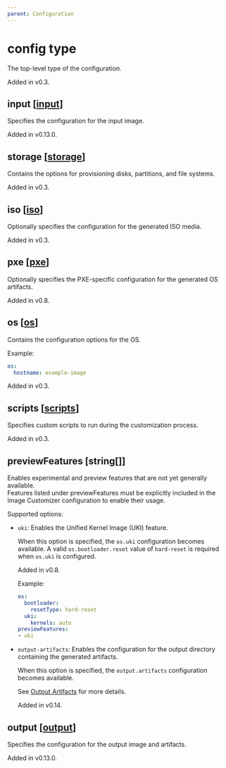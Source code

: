 ```yaml
---
parent: Configuration
---
```


# config type

The top-level type of the configuration.

Added in v0.3.

## input [[input](./input.md)]

Specifies the configuration for the input image.

Added in v0.13.0.

## storage [[storage](./storage.md)]

Contains the options for provisioning disks, partitions, and file systems.

Added in v0.3.

## iso [[iso](./iso.md)]

Optionally specifies the configuration for the generated ISO media.

Added in v0.3.

## pxe [[pxe](./pxe.md)]

Optionally specifies the PXE-specific configuration for the generated OS artifacts.

Added in v0.8.

## os [[os](./os.md)]

Contains the configuration options for the OS.

Example:

```yaml
os:
  hostname: example-image
```

Added in v0.3.

## scripts [[scripts](./scripts.md)]

Specifies custom scripts to run during the customization process.

Added in v0.3.

## previewFeatures [string[]]

Enables experimental and preview features that are not yet generally available.  
Features listed under previewFeatures must be explicitly included in the Image
Customizer configuration to enable their usage.

Supported options:

- `uki`: Enables the Unified Kernel Image (UKI) feature.

  When this option is specified, the `os.uki` configuration becomes available. A
  valid `os.bootloader.reset` value of `hard-reset` is required when `os.uki` is
  configured.

  Added in v0.8.

  Example:

  ```yaml
  os:
    bootloader:
      resetType: hard-reset
    uki:
      kernels: auto
  previewFeatures:
  - uki
  ```

- `output-artifacts`: Enables the configuration for the output directory
  containing the generated artifacts.

  When this option is specified, the `output.artifacts` configuration becomes available.

  See [Output Artifacts](./outputArtifacts.md) for more details.

  Added in v0.14.

## output [[output](./output.md)]

Specifies the configuration for the output image and artifacts.

Added in v0.13.0.
